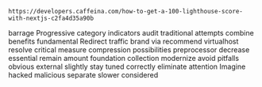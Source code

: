 
```
https://developers.caffeina.com/how-to-get-a-100-lighthouse-score-with-nextjs-c2fa4d35a90b
```

barrage
Progressive
category
indicators
audit
traditional
attempts
combine
benefits
fundamental
Redirect
traffic
brand
via
recommend
virtualhost
resolve
critical
measure
compression
possibilities
preprocessor
decrease
essential
remain
amount
foundation
collection
modernize
avoid
pitfalls
obvious
external
slightly
stay tuned
correctly
eliminate
attention
Imagine
hacked
malicious
separate
slower
considered